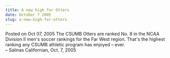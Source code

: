 ```yaml
---
title: A new high for Otters
date: October 7 2005
slug: a-new-high-for-otters
---
```


 



<span class="date">Posted on Oct 07, 2005    </span>
The CSUMB Otters are ranked No. 8 in the NCAA Division II men&apos;s
soccer rankings for the Far West region. That&apos;s the highest ranking
any CSUMB athletic program has enjoyed &#x2013; ever.<br>
&#x2013; Salinas Californian, Oct. 7, 2005<br/></br>




```
